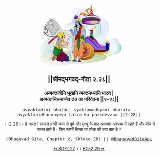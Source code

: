 <center><img src="../../asset/BG.png" alt="#API #bhagavadgitaapi #slok #nodejs #js #api #gitaapi #krishna #hinduism #vedic #ISKCON #shreemadbhagavadgita #technology"/>
<h2>||श्रीमद्‍भगवद्‍-गीता २.२८||</h2>
<h3>अव्यक्तादीनि भूतानि व्यक्तमध्यानि भारत |<br/>अव्यक्तनिधनान्येव तत्र का परिदेवना ||२-२८||</h3>
<pre>avyaktādīni bhūtāni vyaktamadhyāni bhārata .<br/>avyaktanidhanānyeva tatra kā paridevanā ||2-28||</pre>
<p>।।2.28।। हे भारत ! समस्त प्राणी जन्म से पूर्व और मृत्यु के बाद अव्यक्त अवस्था में रहते हैं और बीच में व्यक्त होते हैं। फिर उसमें चिन्ता या शोक की क्या बात है ?</p>
<pre>(Bhagavad Gita, Chapter 2, Shloka 28) || <a href="https://twitter.com/bhagavadgitaapi">@BhagavadGitaApi</a></pre><a href="../../2/27">⏪  BG-2.27</a><b>        ।।        </b><a href="../../2/29">BG-2.29  ⏩</a></center></center>